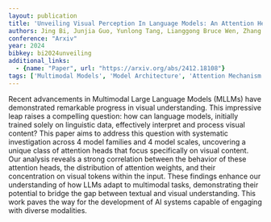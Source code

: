 ```yaml
---
layout: publication
title: 'Unveiling Visual Perception In Language Models: An Attention Head Analysis Approach'
authors: Jing Bi, Junjia Guo, Yunlong Tang, Lianggong Bruce Wen, Zhang Liu, Chenliang Xu
conference: "Arxiv"
year: 2024
bibkey: bi2024unveiling
additional_links:
  - {name: "Paper", url: "https://arxiv.org/abs/2412.18108"}
tags: ['Multimodal Models', 'Model Architecture', 'Attention Mechanism']
---
```

Recent advancements in Multimodal Large Language Models (MLLMs) have
demonstrated remarkable progress in visual understanding. This impressive leap
raises a compelling question: how can language models, initially trained solely
on linguistic data, effectively interpret and process visual content? This
paper aims to address this question with systematic investigation across 4
model families and 4 model scales, uncovering a unique class of attention heads
that focus specifically on visual content. Our analysis reveals a strong
correlation between the behavior of these attention heads, the distribution of
attention weights, and their concentration on visual tokens within the input.
These findings enhance our understanding of how LLMs adapt to multimodal tasks,
demonstrating their potential to bridge the gap between textual and visual
understanding. This work paves the way for the development of AI systems
capable of engaging with diverse modalities.
